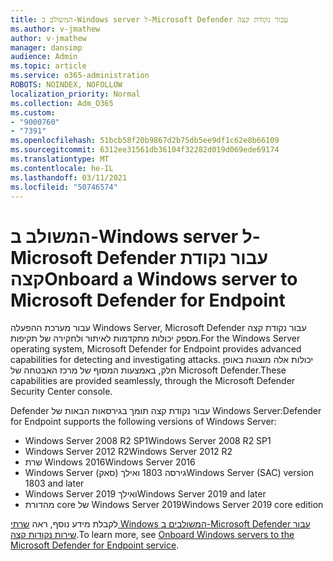 ```yaml
---
title: המשולב ב-Windows server ל-Microsoft Defender עבור נקודת קצה
ms.author: v-jmathew
author: v-jmathew
manager: dansimp
audience: Admin
ms.topic: article
ms.service: o365-administration
ROBOTS: NOINDEX, NOFOLLOW
localization_priority: Normal
ms.collection: Adm_O365
ms.custom:
- "9000760"
- "7391"
ms.openlocfilehash: 51bcb58f20b9867d2b75db5ee9df1c62e8b66109
ms.sourcegitcommit: 6312ee31561db36104f32282d019d069ede69174
ms.translationtype: MT
ms.contentlocale: he-IL
ms.lasthandoff: 03/11/2021
ms.locfileid: "50746574"
---
```

# <a name="onboard-a-windows-server-to-microsoft-defender-for-endpoint"></a><span data-ttu-id="8fdcf-102">המשולב ב-Windows server ל-Microsoft Defender עבור נקודת קצה</span><span class="sxs-lookup"><span data-stu-id="8fdcf-102">Onboard a Windows server to Microsoft Defender for Endpoint</span></span>

<span data-ttu-id="8fdcf-103">עבור מערכת ההפעלה Windows Server, Microsoft Defender עבור נקודת קצה מספק יכולות מתקדמות לאיתור ולחקירה של תקיפות.</span><span class="sxs-lookup"><span data-stu-id="8fdcf-103">For the Windows Server operating system, Microsoft Defender for Endpoint provides advanced capabilities for detecting and investigating attacks.</span></span> <span data-ttu-id="8fdcf-104">יכולות אלה מוצגות באופן חלק, באמצעות המסוף של מרכז האבטחה של Microsoft Defender.</span><span class="sxs-lookup"><span data-stu-id="8fdcf-104">These capabilities are provided seamlessly, through the Microsoft Defender Security Center console.</span></span>

<span data-ttu-id="8fdcf-105">Defender עבור נקודת קצה תומך בגירסאות הבאות של Windows Server:</span><span class="sxs-lookup"><span data-stu-id="8fdcf-105">Defender for Endpoint supports the following versions of Windows Server:</span></span>

- <span data-ttu-id="8fdcf-106">Windows Server 2008 R2 SP1</span><span class="sxs-lookup"><span data-stu-id="8fdcf-106">Windows Server 2008 R2 SP1</span></span>
- <span data-ttu-id="8fdcf-107">Windows Server 2012 R2</span><span class="sxs-lookup"><span data-stu-id="8fdcf-107">Windows Server 2012 R2</span></span>
- <span data-ttu-id="8fdcf-108">שרת Windows 2016</span><span class="sxs-lookup"><span data-stu-id="8fdcf-108">Windows Server 2016</span></span>
- <span data-ttu-id="8fdcf-109">Windows Server (סאק) גירסה 1803 ואילך</span><span class="sxs-lookup"><span data-stu-id="8fdcf-109">Windows Server (SAC) version 1803 and later</span></span>
- <span data-ttu-id="8fdcf-110">Windows Server 2019 ואילך</span><span class="sxs-lookup"><span data-stu-id="8fdcf-110">Windows Server 2019 and later</span></span>
- <span data-ttu-id="8fdcf-111">מהדורת core של Windows Server 2019</span><span class="sxs-lookup"><span data-stu-id="8fdcf-111">Windows Server 2019 core edition</span></span>

<span data-ttu-id="8fdcf-112">לקבלת מידע נוסף, ראה [שרתי Windows המשולבים ב-Microsoft Defender עבור שירות נקודות קצה](https://go.microsoft.com/fwlink/?linkid=2143627).</span><span class="sxs-lookup"><span data-stu-id="8fdcf-112">To learn more, see [Onboard Windows servers to the Microsoft Defender for Endpoint service](https://go.microsoft.com/fwlink/?linkid=2143627).</span></span>
